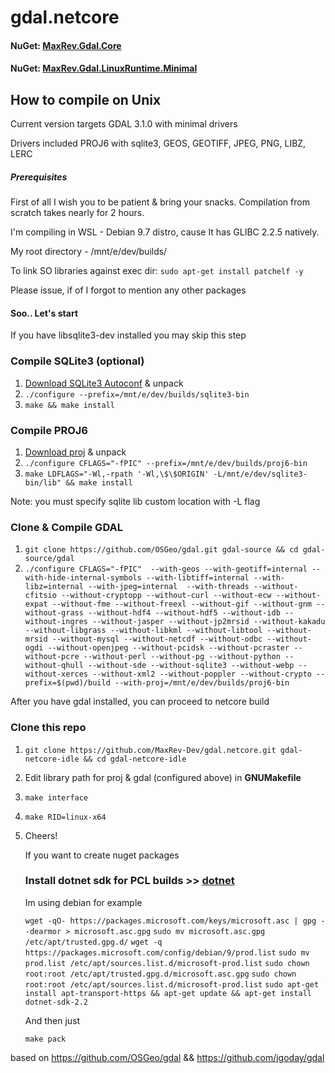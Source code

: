 # gdal.netcore

#### NuGet: [MaxRev.Gdal.Core](https://www.nuget.org/packages/MaxRev.Gdal.Core/) <br/>
#### NuGet: [MaxRev.Gdal.LinuxRuntime.Minimal](https://www.nuget.org/packages/MaxRev.Gdal.LinuxRuntime.Minimal/)

## **How to compile on Unix**

Current version targets GDAL 3.1.0 with minimal drivers

Drivers included PROJ6 with sqlite3, GEOS, GEOTIFF, JPEG, PNG, LIBZ, LERC

##### Prerequisites

First of all I wish you to be patient & bring your snacks. Compilation from scratch takes nearly for 2 hours.

I'm compiling in WSL - Debian 9.7 distro, cause It has GLIBC 2.2.5 natively.

My root directory - /mnt/e/dev/builds/ 

To link SO libraries against exec dir: `sudo apt-get install patchelf -y`

Please issue, if of I forgot to mention any other packages

#### Soo.. Let's start

If you have libsqlite3-dev installed you may skip this step

### Compile SQLite3 (optional)

1. [Download SQLite3 Autoconf](https://www.sqlite.org/download.html) & unpack 
2. `./configure --prefix=/mnt/e/dev/builds/sqlite3-bin`  
3. `make && make install`

### Compile PROJ6 

1. [Download proj](https://proj.org/download.html) & unpack 
2. `./configure CFLAGS="-fPIC" --prefix=/mnt/e/dev/builds/proj6-bin`
3.  `make LDFLAGS="-Wl,-rpath '-Wl,\$\$ORIGIN' -L/mnt/e/dev/sqlite3-bin/lib" && make install`        

  Note: you must specify sqlite lib custom location with -L flag

### Clone & Compile GDAL

1. `git clone https://github.com/OSGeo/gdal.git gdal-source && cd gdal-source/gdal`
2. `./configure CFLAGS="-fPIC"  --with-geos --with-geotiff=internal --with-hide-internal-symbols --with-libtiff=internal --with-libz=internal --with-jpeg=internal  --with-threads --without-cfitsio --without-cryptopp --without-curl --without-ecw --without-expat --without-fme --without-freexl --without-gif --without-gnm --without-grass --without-hdf4 --without-hdf5 --without-idb --without-ingres --without-jasper --without-jp2mrsid --without-kakadu --without-libgrass --without-libkml --without-libtool --without-mrsid --without-mysql --without-netcdf --without-odbc --without-ogdi --without-openjpeg --without-pcidsk --without-pcraster --without-pcre --without-perl --without-pg --without-python --without-qhull --without-sde --without-sqlite3 --without-webp --without-xerces --without-xml2 --without-poppler --without-crypto --prefix=$(pwd)/build --with-proj=/mnt/e/dev/builds/proj6-bin`              

After you have gdal installed, you can proceed to netcore build                                                                           

### Clone this repo

1. `git clone https://github.com/MaxRev-Dev/gdal.netcore.git gdal-netcore-idle && cd gdal-netcore-idle `

2. Edit library path for proj & gdal (configured above) in **GNUMakefile**

3. `make interface` 

4. `make RID=linux-x64`

5. Cheers!

   

   If you want to create nuget packages 

   ### **Install dotnet sdk for PCL builds** >> [dotnet](https://dotnet.microsoft.com/learn/dotnet/hello-world-tutorial/install)

   Im using debian for example

   `wget -qO- https://packages.microsoft.com/keys/microsoft.asc | gpg --dearmor > microsoft.asc.gpg`
   `sudo mv microsoft.asc.gpg /etc/apt/trusted.gpg.d/`
   `wget -q https://packages.microsoft.com/config/debian/9/prod.list`
   `sudo mv prod.list /etc/apt/sources.list.d/microsoft-prod.list`
   `sudo chown root:root /etc/apt/trusted.gpg.d/microsoft.asc.gpg`
   `sudo chown root:root /etc/apt/sources.list.d/microsoft-prod.list`
   `sudo apt-get install apt-transport-https && apt-get update && apt-get install dotnet-sdk-2.2`

   And then just

   `make pack`

based on https://github.com/OSGeo/gdal && https://github.com/jgoday/gdal



